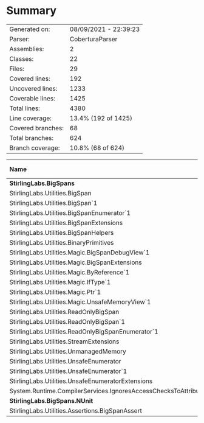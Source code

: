 ﻿# Summary
|||
|:---|:---|
| Generated on: | 08/09/2021 - 22:39:23 |
| Parser: | CoberturaParser |
| Assemblies: | 2 |
| Classes: | 22 |
| Files: | 29 |
| Covered lines: | 192 |
| Uncovered lines: | 1233 |
| Coverable lines: | 1425 |
| Total lines: | 4380 |
| Line coverage: | 13.4% (192 of 1425) |
| Covered branches: | 68 |
| Total branches: | 624 |
| Branch coverage: | 10.8% (68 of 624) |

|**Name**|**Covered**|**Uncovered**|**Coverable**|**Total**|**Line coverage**|**Covered**|**Total**|**Branch coverage**|
|:---|---:|---:|---:|---:|---:|---:|---:|---:|
|**StirlingLabs.BigSpans**|**190**|**1137**|**1327**|**6234**|**14.3%**|**68**|**624**|**10.8%**|
|StirlingLabs.Utilities.BigSpan|0|41|41|928|0%|0|14|0%|
|StirlingLabs.Utilities.BigSpan`1|114|90|204|928|55.8%|53|120|44.1%|
|StirlingLabs.Utilities.BigSpanEnumerator`1|0|9|9|48|0%|0|2|0%|
|StirlingLabs.Utilities.BigSpanExtensions|13|118|131|406|9.9%|4|66|6%|
|StirlingLabs.Utilities.BigSpanHelpers|17|398|415|941|4%|5|170|2.9%|
|StirlingLabs.Utilities.BinaryPrimitives|0|114|114|507|0%|0|84|0%|
|StirlingLabs.Utilities.Magic.BigSpanDebugView`1|0|7|7|37|0%|0|2|0%|
|StirlingLabs.Utilities.Magic.BigSpanExtensions|1|1|2|18|50%|0|0||
|StirlingLabs.Utilities.Magic.ByReference`1|3|1|4|56|75%|0|0||
|StirlingLabs.Utilities.Magic.IfType`1|2|10|12|54|16.6%|0|0||
|StirlingLabs.Utilities.Magic.Ptr`1|0|34|34|57|0%|0|18|0%|
|StirlingLabs.Utilities.Magic.UnsafeMemoryView`1|0|12|12|46|0%|0|2|0%|
|StirlingLabs.Utilities.ReadOnlyBigSpan|0|12|12|782|0%|0|8|0%|
|StirlingLabs.Utilities.ReadOnlyBigSpan`1|0|177|177|782|0%|0|102|0%|
|StirlingLabs.Utilities.ReadOnlyBigSpanEnumerator`1|0|9|9|48|0%|0|2|0%|
|StirlingLabs.Utilities.StreamExtensions|0|14|14|35|0%|0|6|0%|
|StirlingLabs.Utilities.UnmanagedMemory|17|30|47|124|36.1%|3|10|30%|
|StirlingLabs.Utilities.UnsafeEnumerator|1|4|5|144|20%|0|0||
|StirlingLabs.Utilities.UnsafeEnumerator`1|17|22|39|144|43.5%|2|2|100%|
|StirlingLabs.Utilities.UnsafeEnumeratorExtensions|5|31|36|133|13.8%|1|16|6.2%|
|System.Runtime.CompilerServices.IgnoresAccessChecksToAttribute|0|3|3|16|0%|0|0||
|**StirlingLabs.BigSpans.NUnit**|**2**|**96**|**98**|**0**|**2%**|**0**|**0**|****|
|StirlingLabs.Utilities.Assertions.BigSpanAssert|2|96|98|0|2%|0|0||
